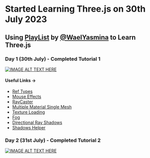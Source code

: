 # Started Learning Three.js on 30th July 2023


## Using [PlayList](https://www.youtube.com/playlist?list=PLjcjAqAnHd1EIxV4FSZIiJZvsdrBc1Xho) by [@WaelYasmina](https://www.youtube.com/@WaelYasmina) to Learn Three.js


### Day 1 (30th July) - Completed Tutorial 1

[![IMAGE ALT TEXT HERE](http://img.youtube.com/vi/xJAfLdUgdc4/0.jpg)](http://www.youtube.com/watch?v=xJAfLdUgdc4)


#### Useful Links ->

- [Ref Types](https://github.com/DefinitelyTyped/DefinitelyTyped/issues/35572)
- [Mouse Effects](https://www.reddit.com/r/threejs/comments/l63kgm/change_mouse_to_pointer_on_hover_with_react_three/)
- [RayCaster](https://discourse.threejs.org/t/how-can-i-use-raycaster-with-react-three-fiber/38308)
- [Multiple Material Single Mesh](https://github.com/pmndrs/react-three-fiber/discussions/744)
- [Texture Loading](https://docs.pmnd.rs/react-three-fiber/tutorials/loading-textures)
- [Fog](https://github.com/pmndrs/react-three-fiber/discussions/2270)
- [Directional Ray Shadows](https://discourse.threejs.org/t/react-three-fiber-directional-light-dont-cast-proper-shadow/46208/3)
- [Shadows Helper](https://stackoverflow.com/questions/69096623/react-three-fiber-how-do-i-create-a-helper-for-a-shadow-camera)

### Day 2 (31st July) - Completed Tutorial 2

[![IMAGE ALT TEXT HERE](http://img.youtube.com/vi/XXzqSAt3UIw/0.jpg)](http://www.youtube.com/watch?v=XXzqSAt3UIw)